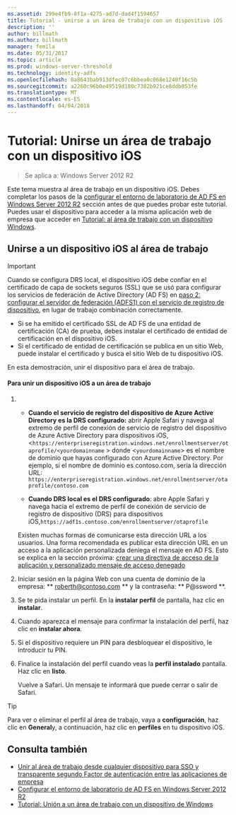 ```yaml
---
ms.assetid: 299e4fb9-8f1a-4275-ad7d-dad4f1594657
title: Tutorial - unirse a un área de trabajo con un dispositivo iOS
description: ''
author: billmath
ms.author: billmath
manager: femila
ms.date: 05/31/2017
ms.topic: article
ms.prod: windows-server-threshold
ms.technology: identity-adfs
ms.openlocfilehash: 0a8643bab913dfec07c6bbea0c068e1240f16c5b
ms.sourcegitcommit: a2260c96b0e49519d180c7382b921ce8ddb053fe
ms.translationtype: MT
ms.contentlocale: es-ES
ms.lasthandoff: 04/04/2018
---
```

# <a name="walkthrough-workplace-join-with-an-ios-device"></a>Tutorial: Unirse un área de trabajo con un dispositivo iOS

>Se aplica a: Windows Server 2012 R2

Este tema muestra al área de trabajo en un dispositivo iOS. Debes completar los pasos de la [configurar el entorno de laboratorio de AD FS en Windows Server 2012 R2](../../ad-fs/deployment/Set-up-the-lab-environment-for-AD-FS-in-Windows-Server-2012-R2.md) sección antes de que puedes probar este tutorial. Puedes usar el dispositivo para acceder a la misma aplicación web de empresa que acceder en [Tutorial: al área de trabajo con un dispositivo Windows](Walkthrough--Workplace-Join-with-a-Windows-Device.md).

## <a name="join-an-ios-device-with-workplace-join"></a>Unirse a un dispositivo iOS al área de trabajo

> [!IMPORTANT]
> Cuando se configura DRS local, el dispositivo iOS debe confiar en el certificado de capa de sockets seguros (SSL) que se usó para configurar los servicios de federación de Active Directory (AD FS) en [paso 2: configurar el servidor de federación (ADFS1) con el servicio de registro de dispositivo](../../ad-fs/deployment/Set-up-the-lab-environment-for-AD-FS-in-Windows-Server-2012-R2.md#BKMK_4), en lugar de trabajo combinación correctamente.
> 
> -   Si se ha emitido el certificado SSL de AD FS de una entidad de certificación (CA) de prueba, debes instalar el certificado de entidad de certificación en el dispositivo iOS.
> -   Si el certificado de entidad de certificación se publica en un sitio Web, puede instalar el certificado y busca el sitio Web de tu dispositivo iOS.

En esta demostración, unir el dispositivo para el área de trabajo.

#### <a name="to-join-an-ios-device-to-a-workplace"></a>Para unir un dispositivo iOS a un área de trabajo

1.  -   **Cuando el servicio de registro del dispositivo de Azure Active Directory es la DRS configurado:** abrir Apple Safari y navega al extremo de perfil de conexión de servicio de registro del dispositivo de Azure Active Directory para dispositivos iOS, <`https://enterpriseregistration.windows.net/enrollmentserver/otaprofile/<yourdomainname` > donde <`yourdomainname`> es el nombre de dominio que hayas configurado con Azure Active Directory. Por ejemplo, si el nombre de dominio es contoso.com, sería la dirección URL: `https://enterpriseregistration.windows.net/enrollmentserver/otaprofile/contoso.com`

    -   **Cuando DRS local es el DRS configurado**: abre Apple Safari y navega hacia el extremo de perfil de conexión de servicio de registro de dispositivo (DRS) para dispositivos iOS,`https://adf1s.contoso.com/enrollmentserver/otaprofile`

    Existen muchas formas de comunicarse esta dirección URL a los usuarios. Una forma recomendada es publicar esta dirección URL en un acceso a la aplicación personalizada deniega el mensaje en AD FS. Esto se explica en la sección próxima: [crear una directiva de acceso de la aplicación y personalizado mensaje de acceso denegado](https://docs.microsoft.com/azure/active-directory/active-directory-device-registration-on-premises-setup#create-an-application-access-policy-and-custom-access-denied-message)

2.  Iniciar sesión en la página Web con una cuenta de dominio de la empresa: ** roberth@contoso.com ** y la contraseña: ** P@ssword **.

3.  Se te pida instalar un perfil. En la **instalar perfil** de pantalla, haz clic en **instalar**.

4.  Cuando aparezca el mensaje para confirmar la instalación del perfil, haz clic en **instalar ahora**.

5.  Si el dispositivo requiere un PIN para desbloquear el dispositivo, le introducir tu PIN.

6.  Finalice la instalación del perfil cuando veas la **perfil instalado** pantalla. Haz clic en **listo**.

    Vuelve a Safari. Un mensaje te informará que puede cerrar o salir de Safari.

> [!TIP]
> Para ver o eliminar el perfil al área de trabajo, vaya a **configuración**, haz clic en **General**y, a continuación, haz clic en **perfiles** en tu dispositivo iOS.

## <a name="see-also"></a>Consulta también


- [Unir al área de trabajo desde cualquier dispositivo para SSO y transparente segundo Factor de autenticación entre las aplicaciones de empresa](Join-to-Workplace-from-Any-Device-for-SSO-and-Seamless-Second-Factor-Authentication-Across-Company-Applications.md)
- [Configurar el entorno de laboratorio de AD FS en Windows Server 2012 R2](../../ad-fs/deployment/Set-up-the-lab-environment-for-AD-FS-in-Windows-Server-2012-R2.md)
- [Tutorial: Unión a un área de trabajo con un dispositivo de Windows](Walkthrough--Workplace-Join-with-a-Windows-Device.md)



